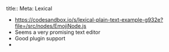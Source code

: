 title:: Meta: Lexical

- https://codesandbox.io/s/lexical-plain-text-example-g932e?file=/src/nodes/EmojiNode.js
- Seems a very promising text editor
- Good plugin support
-
